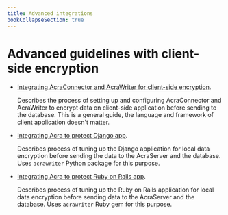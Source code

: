 ```yaml
---
title: Advanced integrations
bookCollapseSection: true
---
```


# Advanced guidelines with client-side encryption

* [Integrating AcraConnector and AcraWriter for client-side encryption](/acra/guides/advanced-integrations/client-side-integration-with-acra-connector).

  Describes the process of setting up and configuring AcraConnector and AcraWriter to encrypt data on client-side application before sending to the database. This is a general guide, the language and framework of client application doesn't matter.


* [Integrating Acra to protect Django app](/acra/guides/advanced-integrations/django-acra-tutorials/).

  Describes process of tuning up the Django application for local data encryption before sending the data to the AcraServer and the database.
  Uses `acrawriter` Python package for this purpose.


* [Integrating Acra to protect Ruby on Rails app](/acra/guides/advanced-integrations/ruby-on-rails-acra-tutorials/).

  Describes process of tuning up the Ruby on Rails application for local data encryption
  before sending data to the AcraServer and the database.
  Uses `acrawriter` Ruby gem for this purpose.
